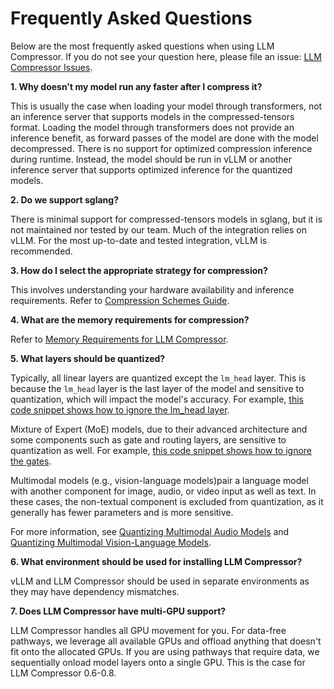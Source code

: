 # Frequently Asked Questions

Below are the most frequently asked questions when using LLM Compressor. If you do not see your question here, please file an issue: [LLM Compressor Issues](https://github.com/vllm-project/llm-compressor/issues).

**1. Why doesn't my model run any faster after I compress it?**

This is usually the case when loading your model through transformers, not an inference server that supports models in the compressed-tensors format. Loading the model through transformers does not provide an inference benefit, as forward passes of the model are done with the model decompressed. There is no support for optimized compression inference during runtime. Instead, the model should be run in vLLM or another inference server that supports optimized inference for the quantized models.

**2. Do we support sglang?**

There is minimal support for compressed-tensors models in sglang, but it is not maintained nor tested by our team. Much of the integration relies on vLLM. For the most up-to-date and tested integration, vLLM is recommended.

**3. How do I select the appropriate strategy for compression?**

This involves understanding your hardware availability and inference requirements. Refer to [Compression Schemes Guide](../guides/compression_schemes.md).

**4. What are the memory requirements for compression?**

Refer to [Memory Requirements for LLM Compressor](compress.md#memory-requirements-for-llm-compressor).

**5. What layers should be quantized?**

Typically, all linear layers are quantized except the `lm_head` layer. This is because the `lm_head` layer is the last layer of the model and sensitive to quantization, which will impact the model's accuracy. For example, [this code snippet shows how to ignore the lm_head layer](https://github.com/vllm-project/llm-compressor/blob/main/examples/quantization_w8a8_fp8/llama3_example.py#L18).

Mixture of Expert (MoE) models, due to their advanced architecture and some components such as gate and routing layers, are sensitive to quantization as well. For example, [this code snippet shows how to ignore the gates](https://github.com/vllm-project/llm-compressor/blob/main/examples/quantizing_moe/qwen_example.py#L60).

Multimodal models (e.g., vision-language models)pair a language model with another component for image, audio, or video input as well as text. In these cases, the non-textual component is excluded from quantization, as it generally has fewer parameters and is more sensitive.

For more information, see [Quantizing Multimodal Audio Models](https://github.com/vllm-project/llm-compressor/tree/main/examples/multimodal_audio) and [Quantizing Multimodal Vision-Language Models](https://github.com/vllm-project/llm-compressor/tree/main/examples/multimodal_vision).

**6. What environment should be used for installing LLM Compressor?**

 vLLM and LLM Compressor should be used in separate environments as they may have dependency mismatches.

**7. Does LLM Compressor have multi-GPU support?**

LLM Compressor handles all GPU movement for you. For data-free pathways, we leverage all available GPUs and offload anything that doesn't fit onto the allocated GPUs. If you are using pathways that require data, we sequentially onload model layers onto a single GPU. This is the case for LLM Compressor 0.6-0.8.
